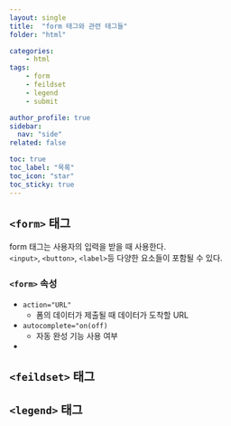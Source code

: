 ```yaml
---
layout: single
title:  "form 태그와 관련 태그들"
folder: "html"

categories:
    - html
tags:
    - form
    - feildset
    - legend
    - submit

author_profile: true
sidebar:
  nav: "side"
related: false

toc: true
toc_label: "목록"
toc_icon: "star"
toc_sticky: true
---
```


## `<form>` 태그  
form 태그는 사용자의 입력을 받을 때 사용한다.  
`<input>`, `<button>`, `<label>`등 다양한 요소들이 포함될 수 있다.  

### `<form>` 속성  

- `action="URL"`
    - 폼의 데이터가 제출될 때 데이터가 도착할 URL
- `autocomplete="on(off)`
    - 자동 완성 기능 사용 여부
- 


## `<feildset>` 태그  


## `<legend>` 태그  


